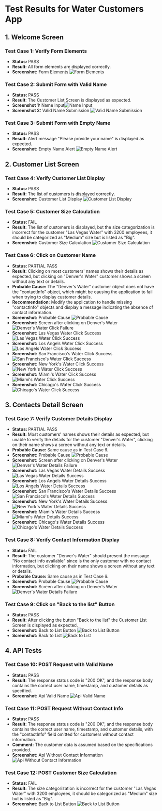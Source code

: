 # Test Results for Water Customers App

## 1. Welcome Screen

### Test Case 1: Verify Form Elements

- **Status:** PASS
- **Result:** All form elements are displayed correctly.
- **Screenshot:** Form Elements ![Form Elements](./test_case_1_form_elements.png)

### Test Case 2: Submit Form with Valid Name

- **Status:** PASS
- **Result:** The Customer List Screen is displayed as expected.
- **Screenshot 1:** Name Input![Name Input](./test_case_2_valid_name_submission_part1.png)
- **Screenshot 2:** Valid Name Submission ![Valid Name Submission](./test_case_2_valid_name_submission_part2.png)

### Test Case 3: Submit Form with Empty Name

- **Status:** PASS
- **Result:** Alert message "Please provide your name" is displayed as expected.
- **Screenshot:** Empty Name Alert ![Empty Name Alert](./test_case_3_empty_name_alert.png)

## 2. Customer List Screen

### Test Case 4: Verify Customer List Display

- **Status:** PASS
- **Result:** The list of customers is displayed correctly.
- **Screenshot:** Customer List Display ![Customer List Display](./test_case_4_customer_list.png)

### Test Case 5: Customer Size Calculation

- **Status:** FAIL
- **Result:** The list of customers is displayed, but the size categorization is incorrect for the customer "Las Vegas Water" with 3200 employees, it should be categorized as "Medium" size but is listed as "Big".
- **Screenshot:** Customer Size Calculation ![Customer Size Calculation](./test_case_5_customer_size_calculation.png)

### Test Case 6: Click on Customer Name

- **Status:** PARTIAL PASS
- **Result:** Clicking on most customers' names shows their details as expected, but clicking on "Denver's Water" customer shows a screen without any text or details.
- **Probable Cause:** The "Denver's Water" customer object does not have the "contactInfo" object, which might be causing the application to fail when trying to display customer details.
- **Recommendation:** Modify the application to handle missing "contactInfo" objects and display a message indicating the absence of contact information.
- **Screenshot:** Probable Cause ![Probable Cause](./test_case_6_probable_cause.png)
- **Screenshot:** Screen after clicking on Denver's Water ![Denver's Water Click Failure](./customer_detail_error.png)
- **Screenshot:** Las Vegas Water Click Success ![Las Vegas Water Click Success](./test_case_6_click_customer1.png)
- **Screenshot:** Los Angels Water Click Success ![Los Angels Water Click Success](./test_case_6_click_customer2.png)
- **Screenshot:** San Francisco's Water Click Success ![San Francisco's Water Click Success](./test_case_6_click_customer3.png)
- **Screenshot:** New York's Water Click Success ![New York's Water Click Success](./test_case_6_click_customer4.png)
- **Screenshot:** Miami's Water Click Success ![Miami's Water Click Success](./test_case_6_click_customer5.png)
- **Screenshot:** Chicago's Water Click Success ![Chicago's Water Click Success](./test_case_6_click_customer6.png)

## 3. Contacts Detail Screen

### Test Case 7: Verify Customer Details Display

- **Status:** PARTIAL PASS
- **Result:** Most customers' names shows their details as expected, but unable to verify the details for the customer "Denver's Water", clicking on their name shows a screen without any text or details.
- **Probable Cause:** Same cause as in Test Case 6.
- **Screenshot:** Probable Cause ![Probable Cause](./test_case_6_probable_cause.png)
- **Screenshot:** Screen after clicking on Denver's Water ![Denver's Water Details Failure](./customer_detail_error.png)
- **Screenshot:** Las Vegas Water Details Success ![Las Vegas Water Details Success](./test_case_6_click_customer1.png)
- **Screenshot:** Los Angels Water Details Success ![Los Angels Water Details Success](./test_case_6_click_customer2.png)
- **Screenshot:** San Francisco's Water Details Success ![San Francisco's Water Details Success](./test_case_6_click_customer3.png)
- **Screenshot:** New York's Water Details Success ![New York's Water Details Success](./test_case_6_click_customer4.png)
- **Screenshot:** Miami's Water Details Success ![Miami's Water Details Success](./test_case_6_click_customer5.png)
- **Screenshot:** Chicago's Water Details Success ![Chicago's Water Details Success](./test_case_6_click_customer6.png)

### Test Case 8: Verify Contact Information Display

- **Status:** FAIL
- **Result:** The customer "Denver's Water" should present the message "No contact info available" since is the only customer with no contact information, but clicking on their name shows a screen without any text or details.
- **Probable Cause:** Same cause as in Test Case 6.
- **Screenshot:** Probable Cause ![Probable Cause](./test_case_6_probable_cause.png)
- **Screenshot:** Screen after clicking on Denver's Water ![Denver's Water Details Failure](./customer_detail_error.png)

### Test Case 9: Click on "Back to the list" Button

- **Status:** PASS
- **Result:** After clicking the button "Back to the list" the Customer List Screen is displayed as expected.
- **Screenshot:** Back to List Button ![Back to List Button](./test_case_9_back_to_list_button.png)
- **Screenshot:** Back to List ![Back to List](./test_case_9_back_to_list.png)

## 4. API Tests

### Test Case 10: POST Request with Valid Name

- **Status:** PASS
- **Result:** The response status code is "200 OK", and the response body contains the correct user name, timestamp, and customer details as specified.
- **Screenshot:** Api Valid Name ![Api Valid Name](./test_case_10_valid_name.png)

### Test Case 11: POST Request Without Contact Info

- **Status:** PASS
- **Result:** The response status code is "200 OK", and the response body contains the correct user name, timestamp, and customer details, with the "contactInfo" field omitted for customers without contact information.
- **Comment:** The customer data is assumed based on the specifications provided.
- **Screenshot:** Api Without Contact Information ![Api Without Contact Information](./test_case_11_without_contact_information.png)

### Test Case 12: POST Customer Size Calculation

- **Status:** FAIL
- **Result:** The size categorization is incorrect for the customer "Las Vegas Water" with 3200 employees, it should be categorized as "Medium" size but is listed as "Big".
- **Screenshot:** Back to List Button ![Back to List Button](./test_case_12_size_calculation.png)
